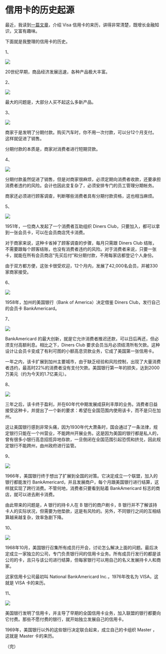 # 信用卡的历史起源

最近，我读到[一篇文章](http://minesafetydisclosures.com/blog/2019/5/29/part-l-a-history-of-visa)，介绍 Visa 信用卡的来历，讲得非常清楚，既增长金融知识，又富有趣味。

下面就是我整理的信用卡的历史。

1、

![](https://www.wangbase.com/blogimg/asset/201907/bg2019072706.jpg)

20世纪早期，商品经济发展迅速，各种产品极大丰富。

2、

![](https://www.wangbase.com/blogimg/asset/201907/bg2019072707.jpg)

最大的问题是，大部分人买不起这么多新产品。

3、

![](https://www.wangbase.com/blogimg/asset/201907/bg2019072708.jpg)

商家于是发明了分期付款。购买汽车时，你不用一次付款，可以分12个月支付。这样就促进了销售。

分期付款的本质是，商家对消费者进行短期贷款。

4、

![](https://www.wangbase.com/blogimg/asset/201907/bg2019072709.jpg)

分期付款虽然促进了销售，但是对商家很麻烦，必须定期向消费者收款，还要承担消费者违约的风险。会计也因此变复杂了，必须安排专门的员工管理分期帐务。

商家还必须进行顾客调查，判断哪些消费者具有分期付款资格，这也相当麻烦。

5、

![](https://www.wangbase.com/blogimg/asset/201907/bg2019072710.jpg)

1951年，一位商人发起了一个消费者互助组织 Diners Club，只要加入，都可以拿到一张会员卡，可以在会员商店凭卡消费。

对于商家来说，这种卡省掉了顾客调查的步骤，每月只需跟 Diners Club 结账，不需要跟每个顾客结账，也没有消费者违约的风险。对于消费者来说，只要一张卡，就能在所有会员商店“先买后付”和分期付款，不用每家店都登记个人身份。

由于双方都方便，这张卡很受欢迎，12个月内，发展了42,000名会员，并被330家商家接受。

6、

![](https://www.wangbase.com/blogimg/asset/201907/bg2019072711.jpg)

1958年，加州的美国银行（Bank of America）决定借鉴 Diners Club，发行自己的会员卡 BankAmericard。

7、

![](https://www.wangbase.com/blogimg/asset/201907/bg2019072712.jpg)

BankAmericard 的最大创新，就是它允许消费者推迟还款，可以日后再还，但必须支付高额利息。相比之下，Diners Club 要求会员当月必须结清所有欠款。这种设计让会员卡变成了有利可图的小额高息贷款业务，它成了美国第一张信用卡。

一年之内，该卡扩展到加州主要城市，由于缺乏经验和风险控制，出现了大量消费者违约，最高时22%的消费者没有支付欠款。美国银行第一年的损失，达到2000万美元（约为今天的1.7亿美元）。

8、

![](https://www.wangbase.com/blogimg/asset/201907/bg2019072713.jpg)

三年之后，该卡终于盈利，并在60年代中期发展成获利丰厚的业务。消费者日益接受这种卡，并提出了一个新的要求：希望在全国范围内使用该卡，而不是只在加州。

这让美国银行感到非常头痛，因为1930年代大萧条时，国会通过了一条法律，规定银行只能在一个州营业，不能跨州开展业务。这是因为美国的银行都是私人的，曾有很多小银行高息招揽异地存款，一旦倒闭在全国范围引起恐慌和挤兑，因此规定银行不能跨州，由州政府进行监管。

9、

![](https://www.wangbase.com/blogimg/asset/201907/bg2019072714.jpg)

1966年，美国银行终于想出了扩展到全国的对策。它决定成立一个联盟，加入的银行都能发行 BankAmericard，并且发展商户，每个月跟美国银行进行结算，这样就实现了跨行消费。不管何地，消费者只要看到贴着 BankAmericard 标志的商店，就可以进去刷卡消费。

由此带来的问题是，A 银行的持卡人在 B 银行的商户刷卡，B 银行并不了解该持卡人的实际状况，但需要为他垫款，这是有风险的。另外，不同银行之间的互相结算越来越复杂，效率急剧下降。

10、

![](https://www.wangbase.com/blogimg/asset/201907/bg2019072715.jpg)

1968年10月，美国银行召集所有成员行开会，讨论怎么解决上面的问题。最后决定成立一家独立的公司，专门负责银行间的信用卡业务。所有成员行发行的都是该公司的卡，且只与该公司进行结算，但每家银行可以用自己的名义发展持卡人和商家。

这家信用卡公司最初叫 National BankAmericard Inc.，1976年改名为 VISA，这就是 VISA 卡的来历。

11、

![](https://www.wangbase.com/blogimg/asset/201907/bg2019072716.jpg)

美国银行发明了信用卡，并主导了早期的全国信用卡业务，加入联盟的银行都要向它付费。那些不愿付费的银行，就开始独立发展自己的信用卡。

1969年，美国银行以外的这些银行决定联合起来，成立自己的卡组织 Master ，这就是 Master 卡的来历。

（完）
